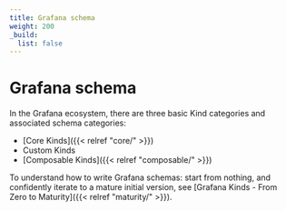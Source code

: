 ```yaml
---
title: Grafana schema
weight: 200
_build:
  list: false
---
```


# Grafana schema

In the Grafana ecosystem, there are three basic Kind categories and associated schema categories:
- [Core Kinds]({{< relref "core/" >}})
- Custom Kinds
- [Composable Kinds]({{< relref "composable/" >}})

To understand how to write Grafana schemas: start from nothing, and confidently iterate to a mature initial version, see [Grafana Kinds - From Zero to Maturity]({{< relref "maturity/" >}}).

